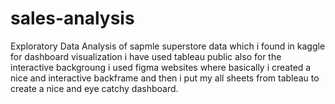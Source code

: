 # sales-analysis

Exploratory Data Analysis of sapmle superstore data which i found in kaggle
for dashboard visualization  i have used tableau public
also for the interactive backgroung i used figma websites where basically i created a nice and interactive backframe and then i put my all sheets from tableau 
to create a nice and eye catchy dashboard.
